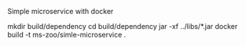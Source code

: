 Simple microservice with docker

mkdir build/dependency
cd build/dependency 
jar -xf ../libs/*.jar
docker build -t ms-zoo/simle-microservice .